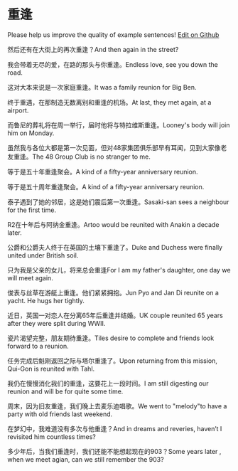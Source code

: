 # 重逢

Please help us improve the quality of example sentences! [Edit on Github](https://github.com/jiyushe/jiyu-example-sentence-source/blob/main/chinese/chongfeng_1.md)

<p><span class="chinese">然后还有在大街上的再次重逢？</span><span class="english">And then again in the street?</span></p>

<p><span class="chinese">我会带着无尽的爱，在路的那头与你重逢。</span><span class="english">Endless love, see you down the road.</span></p>

<p><span class="chinese">这对大本来说是一次家庭重逢。</span><span class="english">It was a family reunion for Big Ben.</span></p>

<p><span class="chinese">终于重遇，在那制造无数离别和重逢的机场。</span><span class="english">At last, they met again, at a airport.</span></p>

<p><span class="chinese">而鲁尼的葬礼将在周一举行，届时他将与特拉维斯重逢。</span><span class="english">Looney's body will join him on Monday.</span></p>

<p><span class="chinese">虽然我与各位大都是第一次见面，但对48家集团俱乐部早有耳闻，见到大家像老友重逢。</span><span class="english">The 48 Group Club is no stranger to me.</span></p>

<p><span class="chinese">等于是五十年重逢聚会。</span><span class="english">A kind of a fifty-year anniversary reunion.</span></p>

<p><span class="chinese">等于是五十周年重逢聚会。</span><span class="english">A kind of a fifty-year anniversary reunion.</span></p>

<p><span class="chinese">泰子遇到了她的邻居，这是她们震后第一次重逢。</span><span class="english">Sasaki-san sees a neighbour for the first time.</span></p>

<p><span class="chinese">R2在十年后与阿纳金重逢。</span><span class="english">Artoo would be reunited with Anakin a decade later.</span></p>

<p><span class="chinese">公爵和公爵夫人终于在英国的土壤下重逢了。</span><span class="english">Duke and Duchess were finally united under British soil.</span></p>

<p><span class="chinese">只为我是父亲的女儿，将来总会重逢</span><span class="english">For I am my father's daughter, one day we will meet again.</span></p>

<p><span class="chinese">俊表与丝草在游艇上重逢。他们紧紧拥抱。</span><span class="english">Jun Pyo and Jan Di reunite on a yacht. He hugs her tightly.</span></p>

<p><span class="chinese">近日，英国一对恋人在分离65年后重逢并结婚。</span><span class="english">UK couple reunited 65 years after they were split during WWII.</span></p>

<p><span class="chinese">瓷片渴望完整，朋友期待重逢。</span><span class="english">Tiles desire to complete and friends look forward to a reunion.</span></p>

<p><span class="chinese">任务完成后魁刚返回之际与塔尔重逢了。</span><span class="english">Upon returning from this mission, Qui-Gon is reunited with Tahl.</span></p>

<p><span class="chinese">我仍在慢慢消化我们的重逢，这要花上一段时间。</span><span class="english">I am still digesting our reunion and will be for quite some time.</span></p>

<p><span class="chinese">周末，因为旧友重逢，我们晚上去麦乐迪唱歌。</span><span class="english">We went to "melody"to have a party with old friends last weekend.</span></p>

<p><span class="chinese">在梦幻中，我难道没有多次与他重逢？</span><span class="english">And in dreams and reveries, haven’t I revisited him countless times?</span></p>

<p><span class="chinese">多少年后，当我们重逢时，我们还能不能想起现在的903？</span><span class="english">Some years later , when we meet agian, can we still remember the 903?</span></p>

